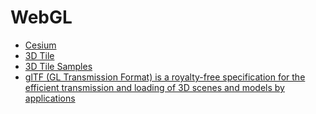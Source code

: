 
# WebGL

- [Cesium](https://github.com/AnalyticalGraphicsInc)
- [3D Tile](https://github.com/AnalyticalGraphicsInc/3d-tiles)
- [3D Tile Samples](https://github.com/AnalyticalGraphicsInc/3d-tiles-samples)
- [glTF (GL Transmission Format) is a royalty-free specification for the efficient transmission and loading of 3D scenes and models by applications](https://github.com/KhronosGroup/glTF)